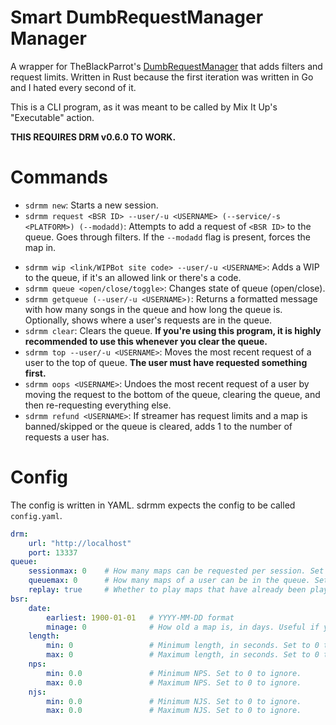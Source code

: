 # Smart DumbRequestManager Manager

A wrapper for TheBlackParrot's [DumbRequestManager](https://github.com/TheBlackParrot/DumbRequestManager) that adds filters and request limits. Written in Rust because the first iteration was written in Go and I hated every second of it.

This is a CLI program, as it was meant to be called by Mix It Up's "Executable" action.

**THIS REQUIRES DRM v0.6.0 TO WORK.**

# Commands

- `sdrmm new`: Starts a new session.
- `sdrmm request <BSR ID> --user/-u <USERNAME> (--service/-s <PLATFORM>) (--modadd)`: Attempts to add a request of `<BSR ID>` to the queue. Goes through filters. If the `--modadd` flag is present, forces the map in.
<!-- - `sdrmm modadd <BSR ID> (--user/-u <USERNAME>) (--service/-s <PLATFORM>)`: Forces a request of `<BSR ID>` in the queue. -->
- `sdrmm wip <link/WIPBot site code> --user/-u <USERNAME>`: Adds a WIP to the queue, if it's an allowed link or there's a code.
- `sdrmm queue <open/close/toggle>`: Changes state of queue (open/close).
- `sdrmm getqueue (--user/-u <USERNAME>)`: Returns a formatted message with how many songs in the queue and how long the queue is. Optionally, shows where a user's requests are in the queue.
- `sdrmm clear`: Clears the queue. **If you're using this program, it is highly recommended to use this whenever you clear the queue.**
- `sdrmm top --user/-u <USERNAME>`: Moves the most recent request of a user to the top of queue. **The user must have requested something first.**
- `sdrmm oops <USERNAME>`: Undoes the most recent request of a user by moving the request to the bottom of the queue, clearing the queue, and then re-requesting everything else.
- `sdrmm refund <USERNAME>`: If streamer has request limits and a map is banned/skipped or the queue is cleared, adds 1 to the number of requests a user has.

# Config

The config is written in YAML. sdrmm expects the config to be called `config.yaml`.

```yaml
drm:
    url: "http://localhost"
    port: 13337
queue:
    sessionmax: 0    # How many maps can be requested per session. Set to 0 to ignore.
    queuemax: 0      # How many maps of a user can be in the queue. Set to 0 to ignore.
    replay: true     # Whether to play maps that have already been played this session.
bsr:
    date:
        earliest: 1900-01-01   # YYYY-MM-DD format
        minage: 0              # How old a map is, in days. Useful if you don't want users to request new maps.
    length:
        min: 0                 # Minimum length, in seconds. Set to 0 to ignore.
        max: 0                 # Maximum length, in seconds. Set to 0 to ignore.
    nps:
        min: 0.0               # Minimum NPS. Set to 0 to ignore.
        max: 0.0               # Maximum NPS. Set to 0 to ignore.
    njs: 
        min: 0.0               # Minimum NJS. Set to 0 to ignore.
        max: 0.0               # Maximum NJS. Set to 0 to ignore.
```